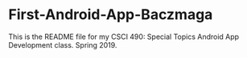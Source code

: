 # First-Android-App-Baczmaga

This is the README file for my CSCI 490: Special Topics Android App Development class. Spring 2019.

